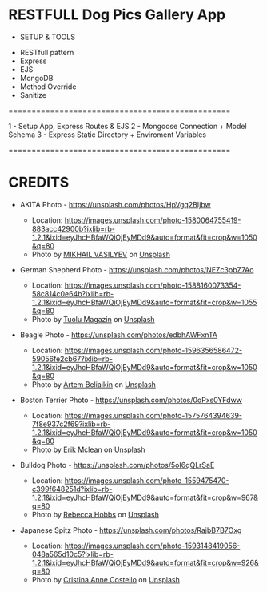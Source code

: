 # RESTFULL Dog Pics Gallery App

* SETUP & TOOLS
 - RESTfull pattern
 - Express
 - EJS
 - MongoDB
 - Method Override
 - Sanitize

================================================

1 - Setup App, Express Routes  & EJS
2 - Mongoose Connection + Model Schema
3 - Express Static Directory + Enviroment Variables




================================================

# CREDITS

* AKITA Photo - https://unsplash.com/photos/HpVgq2BIjbw
    * Location: https://images.unsplash.com/photo-1580064755419-883acc42900b?ixlib=rb-1.2.1&ixid=eyJhcHBfaWQiOjEyMDd9&auto=format&fit=crop&w=1050&q=80
    * Photo by <a href="https://unsplash.com/@miklevasilyev?utm_source=unsplash&amp;utm_medium=referral&amp;utm_content=creditCopyText">MIKHAIL VASILYEV</a> on <a href="https://unsplash.com/s/photos/akita-dog?utm_source=unsplash&amp;utm_medium=referral&amp;utm_content=creditCopyText">Unsplash</a></span>


* German Shepherd Photo - https://unsplash.com/photos/NEZc3pbZ7Ao
    * Location: https://images.unsplash.com/photo-1588160073354-58c814c0e64b?ixlib=rb-1.2.1&ixid=eyJhcHBfaWQiOjEyMDd9&auto=format&fit=crop&w=1055&q=80
    * Photo by <a href="https://unsplash.com/@tuolu_de?utm_source=unsplash&amp;utm_medium=referral&amp;utm_content=creditCopyText">Tuolu Magazin</a> on <a href="https://unsplash.com/s/photos/german-shepherd-dog?utm_source=unsplash&amp;utm_medium=referral&amp;utm_content=creditCopyText">Unsplash</a></span>


* Beagle Photo - https://unsplash.com/photos/edbhAWFxnTA
    * Location: https://images.unsplash.com/photo-1596356586472-59056fe2cb67?ixlib=rb-1.2.1&ixid=eyJhcHBfaWQiOjEyMDd9&auto=format&fit=crop&w=1050&q=80
    * Photo by <a href="https://unsplash.com/@belart84?utm_source=unsplash&amp;utm_medium=referral&amp;utm_content=creditCopyText">Artem Beliaikin</a> on <a href="https://unsplash.com/s/photos/beagle-dog?utm_source=unsplash&amp;utm_medium=referral&amp;utm_content=creditCopyText">Unsplash</a></span>


* Boston Terrier Photo - https://unsplash.com/photos/0oPxs0YFdww
    * Location: https://images.unsplash.com/photo-1575764394639-7f8e937c2f69?ixlib=rb-1.2.1&ixid=eyJhcHBfaWQiOjEyMDd9&auto=format&fit=crop&w=1050&q=80
    * Photo by <a href="https://unsplash.com/@introspectivedsgn?utm_source=unsplash&amp;utm_medium=referral&amp;utm_content=creditCopyText">Erik Mclean</a> on <a href="https://unsplash.com/s/photos/boston-terrier?utm_source=unsplash&amp;utm_medium=referral&amp;utm_content=creditCopyText">Unsplash</a></span>


* Bulldog Photo - https://unsplash.com/photos/5oI6qQLrSaE
    * Location: https://images.unsplash.com/photo-1559475470-c399f648251d?ixlib=rb-1.2.1&ixid=eyJhcHBfaWQiOjEyMDd9&auto=format&fit=crop&w=967&q=80
    * Photo by <a href="https://unsplash.com/@luna_and_boo?utm_source=unsplash&amp;utm_medium=referral&amp;utm_content=creditCopyText">Rebecca Hobbs</a> on <a href="https://unsplash.com/s/photos/bulldogs?utm_source=unsplash&amp;utm_medium=referral&amp;utm_content=creditCopyText">Unsplash</a></span>


* Japanese Spitz Photo - https://unsplash.com/photos/RajbB7B7Oxg
    * Location: https://images.unsplash.com/photo-1593148419056-048a565d10c5?ixlib=rb-1.2.1&ixid=eyJhcHBfaWQiOjEyMDd9&auto=format&fit=crop&w=926&q=80
    * Photo by <a href="https://unsplash.com/@lightupphotos?utm_source=unsplash&amp;utm_medium=referral&amp;utm_content=creditCopyText">Cristina Anne Costello</a> on <a href="https://unsplash.com/s/photos/spitz-dog?utm_source=unsplash&amp;utm_medium=referral&amp;utm_content=creditCopyText">Unsplash</a></span>
